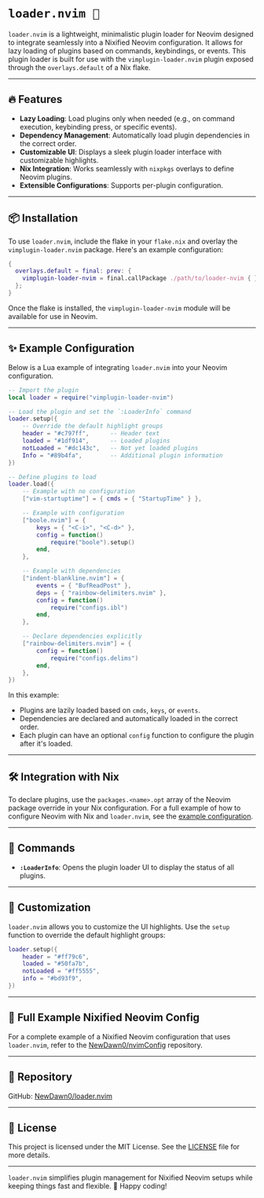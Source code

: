 # `loader.nvim 🚀`

`loader.nvim` is a lightweight, minimalistic plugin loader for Neovim designed to integrate seamlessly into a Nixified Neovim configuration. It allows for lazy loading of plugins based on commands, keybindings, or events. This plugin loader is built for use with the `vimplugin-loader.nvim` plugin exposed through the `overlays.default` of a Nix flake.

---

## 🔥 Features

- **Lazy Loading**: Load plugins only when needed (e.g., on command execution, keybinding press, or specific events).
- **Dependency Management**: Automatically load plugin dependencies in the correct order.
- **Customizable UI**: Displays a sleek plugin loader interface with customizable highlights.
- **Nix Integration**: Works seamlessly with `nixpkgs` overlays to define Neovim plugins.
- **Extensible Configurations**: Supports per-plugin configuration.

---

## 📦 Installation

To use `loader.nvim`, include the flake in your `flake.nix` and overlay the `vimplugin-loader.nvim` package. Here's an example configuration:

```nix
{
  overlays.default = final: prev: {
    vimplugin-loader-nvim = final.callPackage ./path/to/loader-nvim { };
  };
}
```

Once the flake is installed, the `vimplugin-loader-nvim` module will be available for use in Neovim.

---

## ✨ Example Configuration

Below is a Lua example of integrating `loader.nvim` into your Neovim configuration.

```lua
-- Import the plugin
local loader = require("vimplugin-loader-nvim")

-- Load the plugin and set the `:LoaderInfo` command
loader.setup({
	-- Override the default highlight groups
	header = "#c797ff",      -- Header text
	loaded = "#1df914",      -- Loaded plugins
	notLoaded = "#dc143c",   -- Not yet loaded plugins
	Info = "#89b4fa",        -- Additional plugin information
})

-- Define plugins to load
loader.load({
	-- Example with no configuration
	["vim-startuptime"] = { cmds = { "StartupTime" } },

	-- Example with configuration
	["boole.nvim"] = {
		keys = { "<C-i>", "<C-d>" },
		config = function()
			require("boole").setup()
		end,
	},

	-- Example with dependencies
	["indent-blankline.nvim"] = {
		events = { "BufReadPost" },
		deps = { "rainbow-delimiters.nvim" },
		config = function()
			require("configs.ibl")
		end,
	},

	-- Declare dependencies explicitly
	["rainbow-delimiters.nvim"] = {
		config = function()
			require("configs.delims")
		end,
	},
})
```

In this example:

- Plugins are lazily loaded based on `cmds`, `keys`, or `events`.
- Dependencies are declared and automatically loaded in the correct order.
- Each plugin can have an optional `config` function to configure the plugin after it's loaded.

---

## 🛠 Integration with Nix

To declare plugins, use the `packages.<name>.opt` array of the Neovim package override in your Nix configuration. For a full example of how to configure Neovim with Nix and `loader.nvim`, see the [example configuration](https://github.com/NewDawn0/nvimConfig).

---

## 🚀 Commands

- **`:LoaderInfo`**: Opens the plugin loader UI to display the status of all plugins.

---

## 🎨 Customization

`loader.nvim` allows you to customize the UI highlights. Use the `setup` function to override the default highlight groups:

```lua
loader.setup({
	header = "#ff79c6",
	loaded = "#50fa7b",
	notLoaded = "#ff5555",
	info = "#bd93f9",
})
```

---

## 📖 Full Example Nixified Neovim Config

For a complete example of a Nixified Neovim configuration that uses `loader.nvim`, refer to the [NewDawn0/nvimConfig](https://github.com/NewDawn0/nvimConfig) repository.

---

## 🔗 Repository

GitHub: [NewDawn0/loader.nvim](https://github.com/NewDawn0/loader.nvim)

---

## 📝 License

This project is licensed under the MIT License. See the [LICENSE](https://github.com/NewDawn0/loader.nvim/blob/main/LICENSE) file for more details.

---

`loader.nvim` simplifies plugin management for Nixified Neovim setups while keeping things fast and flexible. 🚀 Happy coding!

